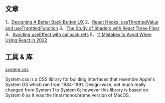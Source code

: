## 文章
1、[Designing A Better Back Button UX](https://www.smashingmagazine.com/2022/08/back-button-ux-design/)
2、[React Hooks: useThrottledValue and useThrottledFunction](https://dev.to/perssondennis/react-hooks-usethrottledvalue-and-usethrottledfunction-1j2n)
3、[The Study of Shaders with React Three Fiber](https://blog.maximeheckel.com/posts/the-study-of-shaders-with-react-three-fiber/)
4、[Avoiding useEffect with callback refs](https://tkdodo.eu/blog/avoiding-use-effect-with-callback-refs)
5、[11 Mistakes to Avoid When Using React in 2022](https://javascript.plainenglish.io/11-mistakes-to-avoid-when-using-react-in-2022-d93d26c46181)

## 工具 & 库

[system.css](https://github.com/sakofchit/system.css)

System.css is a CSS library for building interfaces that resemble Apple's System OS which ran from 1984-1991. Design-wise, not much really changed from System 1 to System 6; however this library is based on System 6 as it was the final monochrome version of MacOS.